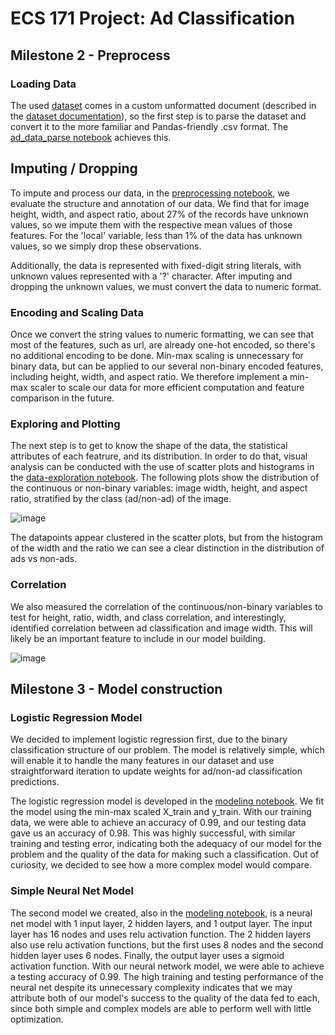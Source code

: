 # ECS 171 Project: Ad Classification

## Milestone 2 - Preprocess

### Loading Data

The used [dataset](https://archive.ics.uci.edu/ml/datasets/internet+advertisements) comes in a custom unformatted document (described in the [dataset documentation](./ad.DOCUMENTATION)), so the first step is to parse the dataset and convert it to the more familiar and Pandas-friendly .csv format. The [ad_data_parse notebook](./1_ad_data_parse.ipynb) achieves this.

## Imputing / Dropping

To impute and process our data, in the [preprocessing notebook](./3_preprocess_logreg_neuralnet.ipynb), we evaluate the structure and annotation of our data.  We find that for image height, width, and aspect ratio, about 27% of the records have unknown values, so we impute them with the respective mean values of those features.  For the 'local' variable, less than 1% of the data has unknown values, so we simply drop these observations.

Additionally, the data is represented with fixed-digit string literals, with unknown values represented with a '?' character.  After imputing and dropping the unknown values, we must convert the data to numeric format.

### Encoding and Scaling Data

Once we convert the string values to numeric formatting, we can see that most of the features, such as url, are already one-hot encoded, so there's no additional encoding to be done.  Min-max scaling is unnecessary for binary data, but can be applied to our several non-binary encoded features, including height, width, and aspect ratio.  We therefore implement a min-max scaler to scale our data for more efficient computation and feature comparison in the future.

### Exploring and Plotting

The next step is to get to know the shape of the data, the statistical attributes of each featrure, and its distribution. In order to do that, visual analysis can be conducted with the use of scatter plots and histograms in the [data-exploration notebook](./2_data_exploration.ipynb). The following plots show the distribution of the continuous or non-binary variables: image width, height, and aspect ratio, stratified by the class (ad/non-ad) of the image.

![image](https://user-images.githubusercontent.com/37519138/202835315-090892b8-6d0a-45a2-ac63-aa27daae4087.png)

The datapoints appear clustered in the scatter plots, but from the histogram of the width and the ratio we can see a clear distinction in the distribution of ads vs non-ads.

### Correlation

We also measured the correlation of the continuous/non-binary variables to test for height, ratio, width, and class correlation, and interestingly, identified correlation between ad classification and image width.  This will likely be an important feature to include in our model building.

![image](https://user-images.githubusercontent.com/37519138/204183883-2f1ec76b-3907-4616-9d80-2567d45840af.png)

## Milestone 3 - Model construction

### Logistic Regression Model

We decided to implement logistic regression first, due to the binary classification structure of our problem. The model is relatively simple, which will enable it to handle the many features in our dataset and use straightforward iteration to update weights for ad/non-ad classification predictions.

The logistic regression model is developed in the [modeling notebook](./3_preprocess_logreg_neuralnet.ipynb). We fit the model using the min-max scaled X_train and y_train. With our training data, we were able to achieve an accuracy of 0.99, and our testing data gave us an accuracy of 0.98. This was highly successful, with similar training and testing error, indicating both the adequacy of our model for the problem and the quality of the data for making such a classification.  Out of curiosity, we decided to see how a more complex model would compare.

### Simple Neural Net Model

The second model we created, also in the [modeling notebook](./3_preprocess_logreg_neuralnet.ipynb), is a neural net model with 1 input layer, 2 hidden layers, and 1 output layer. The input layer has 16 nodes and uses relu activation function. The 2 hidden layers also use relu activation functions, but the first uses 8 nodes and the second hidden layer uses 6 nodes. Finally, the output layer uses a sigmoid activation function. With our neural network model, we were able to achieve a testing accuracy of 0.99.  The high training and testing performance of the neural net despite its unnecessary complexity indicates that we may attribute both of our model's success to the quality of the data fed to each, since both simple and complex models are able to perform well with little optimization.
